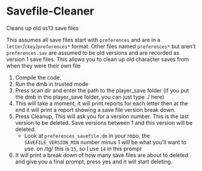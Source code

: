 # Savefile-Cleaner
Cleans up old ss13 save files

This assumes all save files start with `preferences` and are in a `letter`/`ckey`/`preferences*` format.
Other files named `preferences*` but aren't `preferences.sav` are assumed to be old versions and are recorded as version 1 save files. This allows you to clean up old character saves from when they were their own file

1. Compile the code.
1. Run the dmb in trusted mode
1. Press scan dir and enter the path to the player_save folder (if you put the dmb in the player_save folder, you can just type ./ here)
1. This will take a moment, it will print reports for each letter then at the end it will print a report showing a save file version break down.
1. Press Cleanup, This will ask you for a version number. This is the last version to be deleted. Save versions between 1 and this version will be deleted.
	* Look at `preferences_savefile.dm` in your repo, the `SAVEFILE_VERSION_MIN` number minus 1 will be what you'll want to use. on /tg/ this is `15`, so I use `14` in this prompt
1. It will print a break down of how many save files are about to deleted and give you a final prompt, press yes and it will start deleting.
